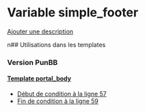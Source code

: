 # Variable simple_footer
[Ajouter une description](https://fa-tvars.appspot.com/simple_footer)

n## Utilisations dans les templates

### Version PunBB

#### [Template portal_body](punbb/portal_body.md)
* [Début de condition à la ligne 57](../punbb/portal_body.tpl#L57)
* [Fin de condition à la ligne 59](../punbb/portal_body.tpl#L59)